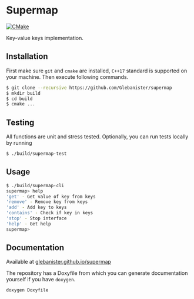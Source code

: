 # Supermap

[![CMake](https://github.com/Glebanister/supermap/actions/workflows/cmake.yml/badge.svg)](https://github.com/Glebanister/supermap/actions/workflows/cmake.yml)

Key-value keys implementation.

## Installation

First make sure `git` and `cmake` are installed,
`C++17` standard is supported on your machine.
Then execute following commands.

```bash
$ git clone --recursive https://github.com/Glebanister/supermap
$ mkdir build
$ cd build
$ cmake ...
```

## Testing

All functions are unit and stress tested.
Optionally, you can run tests locally by running

```bash
$ ./build/supermap-test
```

## Usage

```bash
$ ./build/supermap-cli
supermap> help
'get' - Get value of key from keys
'remove' - Remove key from keys
'add' - Add key to keys
'contains' - Check if key in keys
'stop' - Stop interface
'help' - Get help
supermap> 
```

## Documentation

Available at [glebanister.github.io/supermap](https://glebanister.github.io/supermap/)

The repository has a Doxyfile from which you can generate
documentation yourself if you have `doxygen`.

```bash
doxygen Doxyfile
```
